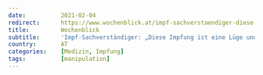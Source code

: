 ```yaml
---
date:          2021-02-04
redirect:      https://www.wochenblick.at/impf-sachverstaendiger-diese-impfung-ist-eine-luege-und-riesenbetrug/
title:         Wochenblick
subtitle:      'Impf-Sachverständiger: „Diese Impfung ist eine Lüge und Riesenbetrug"'
country:       AT
categories:    [Medizin, Impfung]
tags:          [manipulation]
---
```

